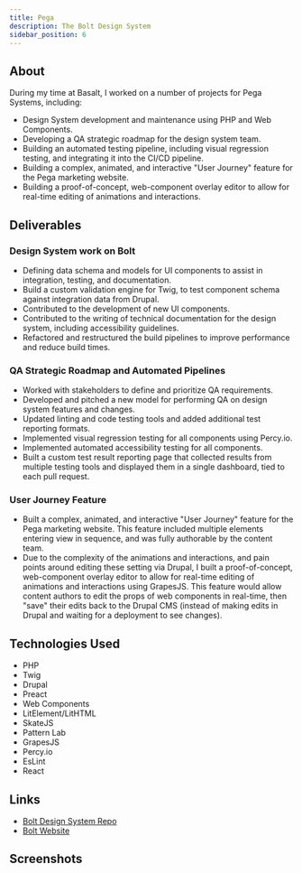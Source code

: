 ```yaml
---
title: Pega
description: The Bolt Design System
sidebar_position: 6
---
```


## About

During my time at Basalt, I worked on a number of projects for Pega Systems, including:

- Design System development and maintenance using PHP and Web Components.
- Developing a QA strategic roadmap for the design system team.
- Building an automated testing pipeline, including visual regression testing, and integrating it into the CI/CD pipeline.
- Building a complex, animated, and interactive "User Journey" feature for the Pega marketing website.
- Building a proof-of-concept, web-component overlay editor to allow for real-time editing of animations and interactions.

## Deliverables

### Design System work on Bolt

- Defining data schema and models for UI components to assist in integration, testing, and documentation.
- Build a custom validation engine for Twig, to test component schema against integration data from Drupal.
- Contributed to the development of new UI components.
- Contributed to the writing of technical documentation for the design system, including accessibility guidelines.
- Refactored and restructured the build pipelines to improve performance and reduce build times.

### QA Strategic Roadmap and Automated Pipelines

- Worked with stakeholders to define and prioritize QA requirements.
- Developed and pitched a new model for performing QA on design system features and changes.
- Updated linting and code testing tools and added additional test reporting formats.
- Implemented visual regression testing for all components using Percy.io.
- Implemented automated accessibility testing for all components.
- Built a custom test result reporting page that collected results from multiple testing tools and displayed them in a single dashboard, tied to each pull request.

### User Journey Feature

- Built a complex, animated, and interactive "User Journey" feature for the Pega marketing website. This feature included multiple elements entering view in sequence, and was fully authorable by the content team.
- Due to the complexity of the animations and interactions, and pain points around editing these setting via Drupal, I built a proof-of-concept, web-component overlay editor to allow for real-time editing of animations and interactions using GrapesJS. This feature would allow content authors to edit the props of web components in real-time, then "save" their edits back to the Drupal CMS (instead of making edits in Drupal and waiting for a deployment to see changes).

## Technologies Used

- PHP
- Twig
- Drupal
- Preact
- Web Components
- LitElement/LitHTML
- SkateJS
- Pattern Lab
- GrapesJS
- Percy.io
- EsLint
- React

## Links

- [Bolt Design System Repo](https://github.com/boltdesignsystem/bolt)
- [Bolt Website](https://boltdesignsystem.com/)

## Screenshots

[//]: # (![Pega]&#40;/img/pega-bolt.png&#41;)

[//]: # (![Pega]&#40;/img/pega-pathways.png&#41;)
[//]: # (![Pega]&#40;/img/pega-web-components.png&#41;)

[//]: # (![Pega]&#40;/img/pega-qa-audit.png&#41;)

[//]: # (![Pega]&#40;/img/pega-qa-implementation.png&#41;)